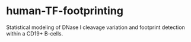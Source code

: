 # human-TF-footprinting
Statistical modeling of DNase I cleavage variation and footprint detection within a CD19+ B-cells.
